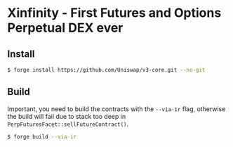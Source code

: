 # Xinfinity - First Futures and Options Perpetual DEX ever



## Install

```bash
$ forge install https://github.com/Uniswap/v3-core.git --no-git
```

## Build

Important, you need to build the contracts with the `--via-ir` flag, otherwise the build will fail due to stack too deep in `PerpFuturesFacet::sellFutureContract()`.
```bash	
$ forge build --via-ir
```